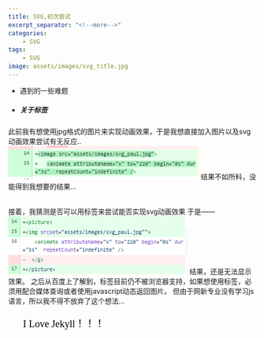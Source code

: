 ```yaml
---
title: SVG,初次尝试
excerpt_separator: "<!--more-->"
categories:
    - SVG
tags:
    - SVG
image: assets/images/svg_title.jpg    
---
```

+ 遇到的一些难题

+ ##### 关于<picture>标签
此前我有想使用jpg格式的图片来实现动画效果，于是我想直接加入图片以及svg动画效果尝试有无反应..
![Alt text](assets/images/img_modify.png)
结果不如所料，没能得到我想要的结果...	
<br>

接着，我猜测是否可以用<picture>标签来尝试能否实现svg动画效果
于是——
![Alt text](assets/images/picture_label.png)
结果，还是无法显示效果。
之后从百度上了解到，<picture>标签目前仍不被浏览器支持，如果想使用<picture>标签，必须用<span>配合媒体查询或者使用javascript动态返回图片。
但由于网新专业没有学习js语言，所以我不得不放弃了这个想法...

<svg height="70">
  <g> 
<text font-family="microsoft yahei" font-size="20" y="30" x="30" font-color="blue">
 I Love Jekyll！！！
<circle cx="100" cy="200" r="30" style="fill:none;stroke-width:3;stroke:black">
<animate attributeType="XML" attributeName="r" 
from="0" to="30" dur="3s"
restart="always" repeatCount="3">
</animate>
</circle>
</text>
  </g>
</svg>   


